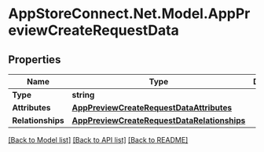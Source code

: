 # AppStoreConnect.Net.Model.AppPreviewCreateRequestData

## Properties

Name | Type | Description | Notes
------------ | ------------- | ------------- | -------------
**Type** | **string** |  | 
**Attributes** | [**AppPreviewCreateRequestDataAttributes**](AppPreviewCreateRequestDataAttributes.md) |  | 
**Relationships** | [**AppPreviewCreateRequestDataRelationships**](AppPreviewCreateRequestDataRelationships.md) |  | 

[[Back to Model list]](../README.md#documentation-for-models) [[Back to API list]](../README.md#documentation-for-api-endpoints) [[Back to README]](../README.md)

